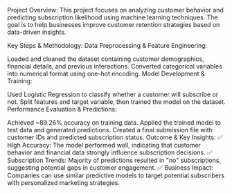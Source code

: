 Project Overview:
This project focuses on analyzing customer behavior and predicting subscription likelihood using machine learning techniques. The goal is to help businesses improve customer retention strategies based on data-driven insights.

Key Steps & Methodology:
Data Preprocessing & Feature Engineering:

Loaded and cleaned the dataset containing customer demographics, financial details, and previous interactions.
Converted categorical variables into numerical format using one-hot encoding.
Model Development & Training:

Used Logistic Regression to classify whether a customer will subscribe or not.
Split features and target variable, then trained the model on the dataset.
Performance Evaluation & Predictions:

Achieved ~89.26% accuracy on training data.
Applied the trained model to test data and generated predictions.
Created a final submission file with customer IDs and predicted subscription status.
Outcome & Key Insights:
✅ High Accuracy: The model performed well, indicating that customer behavior and financial data strongly influence subscription decisions.
✅ Subscription Trends: Majority of predictions resulted in "no" subscriptions, suggesting potential gaps in customer engagement.
✅ Business Impact: Companies can use similar predictive models to target potential subscribers with personalized marketing strategies.
